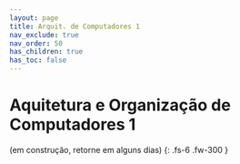 ```yaml
---
layout: page
title: Arquit. de Computadores 1
nav_exclude: true
nav_order: 50
has_children: true
has_toc: false
---
```


# Aquitetura e Organização de Computadores 1

(em construção, retorne em alguns dias)
{: .fs-6 .fw-300 }
